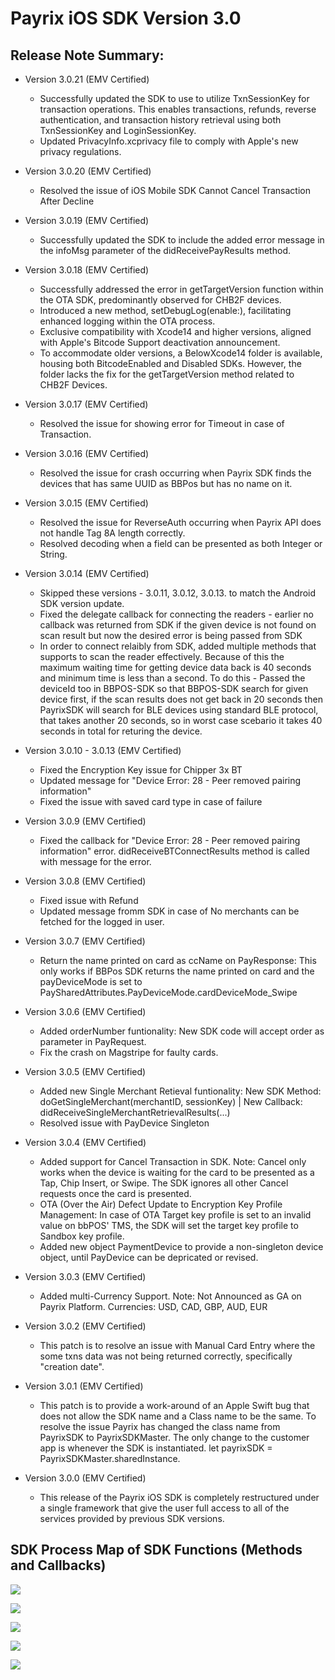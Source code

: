 # Payrix iOS SDK Version 3.0
## Release Note Summary:
- Version 3.0.21 (EMV Certified)
  * Successfully updated the SDK to use to utilize TxnSessionKey for transaction operations. This enables transactions, refunds, reverse authentication, and transaction history retrieval using both TxnSessionKey and LoginSessionKey.
  * Updated PrivacyInfo.xcprivacy file to comply with Apple's new privacy regulations.
- Version 3.0.20 (EMV Certified)
  * Resolved the issue of iOS Mobile SDK Cannot Cancel Transaction After Decline
- Version 3.0.19 (EMV Certified)
  * Successfully updated the SDK to include the added error message in the infoMsg parameter of the didReceivePayResults method.
- Version 3.0.18 (EMV Certified)
  * Successfully addressed the error in getTargetVersion function within the OTA SDK, predominantly observed for CHB2F devices.
  * Introduced a new method, setDebugLog(enable:), facilitating enhanced logging within the OTA process.
  * Exclusive compatibility with Xcode14 and higher versions, aligned with Apple's Bitcode Support deactivation announcement.
  * To accommodate older versions, a BelowXcode14 folder is available, housing both BitcodeEnabled and Disabled SDKs. However, the folder lacks the fix for the getTargetVersion method related to CHB2F Devices.
- Version 3.0.17 (EMV Certified)
  * Resolved the issue for showing error for Timeout in case of Transaction.

- Version 3.0.16 (EMV Certified)
  * Resolved the issue for crash occurring when Payrix SDK finds the devices that has same UUID as BBPos but has no name on it.

- Version 3.0.15 (EMV Certified)
  * Resolved the issue for ReverseAuth occurring when Payrix API does not handle Tag 8A length correctly.
  * Resolved decoding when a field can be presented as both Integer or String.

- Version 3.0.14 (EMV Certified)
  * Skipped these versions - 3.0.11, 3.0.12, 3.0.13. to match the Android SDK version update.
  * Fixed the delegate callback for connecting the readers - earlier no callback was returned from SDK if the given device is not found on scan result but now the desired error is being passed from SDK
  * In order to connect relaibly from SDK, added multiple methods that supports to scan the reader effectively. Because of this the maximum waiting time for getting device data back is 40 seconds and minimum time is less than a second. To do this - Passed the deviceId too in BBPOS-SDK so that BBPOS-SDK search for given device first, if the scan results does not get back in 20 seconds then PayrixSDK will search for BLE devices using standard BLE protocol, that takes another 20 seconds, so in worst case scebario it takes 40 seconds in total for returing the device.
     
- Version 3.0.10 - 3.0.13 (EMV Certified)
  * Fixed the Encryption Key issue for Chipper 3x BT
  * Updated message for "Device Error: 28 - Peer removed pairing information"
  * Fixed the issue with saved card type in case of failure

- Version 3.0.9 (EMV Certified)
  * Fixed the callback for "Device Error: 28 - Peer removed pairing information" error. didReceiveBTConnectResults method is called with message for the error.
  
- Version 3.0.8 (EMV Certified)
  * Fixed issue with Refund
  * Updated message fromm SDK in case of No merchants can be fetched for the logged in user.
  
- Version 3.0.7 (EMV Certified)
  * Return the name printed on card as ccName on PayResponse:
    This only works if BBPos SDK returns the name printed on card and the payDeviceMode is set to PaySharedAttributes.PayDeviceMode.cardDeviceMode_Swipe

- Version 3.0.6 (EMV Certified)
  * Added orderNumber funtionality:
    New SDK code will accept order as parameter in PayRequest.
  * Fix the crash on Magstripe for faulty cards.


- Version 3.0.5 (EMV Certified)
  * Added new Single Merchant Retieval funtionality:
    New SDK Method: doGetSingleMerchant(merchantID, sessionKey) | New Callback:  didReceiveSingleMerchantRetrievalResults(...)
  * Resolved issue with PayDevice Singleton

- Version 3.0.4 (EMV Certified)
  * Added support for Cancel Transaction in SDK. Note: Cancel only works when the device is waiting for the card to be presented as a Tap, Chip Insert, or Swipe.  The SDK ignores all other Cancel requests once the card is presented.
  * OTA (Over the Air) Defect Update to Encryption Key Profile Management: In case of OTA Target key profile is set to an invalid value on bbPOS' TMS, the SDK will set the target key profile to Sandbox key profile.
  * Added new object PaymentDevice to provide a non-singleton device object, until PayDevice can be depricated or revised.

- Version 3.0.3 (EMV Certified) 
  * Added multi-Currency Support.  Note: Not Announced as GA on Payrix Platform.  Currencies: USD, CAD, GBP, AUD, EUR
  
- Version 3.0.2 (EMV Certified)
  * This patch is to resolve an issue with Manual Card Entry where the some txns data was not being returned correctly, specifically "creation date".
- Version 3.0.1 (EMV Certified)
  * This patch is to provide a work-around of an Apple Swift bug that does not allow the SDK name and a Class name to be the same.  To resolve the issue Payrix has changed the class name from PayrixSDK to PayrixSDKMaster.  The only change to the customer app is whenever the SDK is instantiated.  let payrixSDK = PayrixSDKMaster.sharedInstance.
- Version 3.0.0 (EMV Certified)
  * This release of the Payrix iOS SDK is completely restructured under a single framework that give the user full access to all of the services provided by previous SDK versions.

## SDK Process Map of SDK Functions (Methods and Callbacks)

![](SDKDocumentation/PayrixSDK_Process_Map_Pg1.png)

![](SDKDocumentation/PayrixSDK_Process_Map_Pg2.png)

![](SDKDocumentation/PayrixSDK_Process_Map_Pg3.png)

![](SDKDocumentation/PayrixSDK_Process_Map_Pg4.png)

![](SDKDocumentation/PayrixSDK_Process_Map_Pg5.png)
